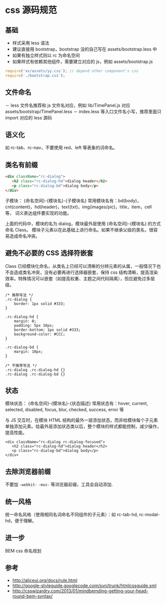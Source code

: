 # css 源码规范


## 基础
- 样式采用 less 语法
- 建议直接用 bootstrap，bootstrap 没的自己写在 assets/bootstrap.less 中
- 如果有独立样式则以 rc 为命名空间
- 如果样式有依赖其他组件，需要建立对应的 js，例如 assets/bootstrap.js

```js
require('xx/assets/yy.css'); // depend other component's css
require('./bootstrap.css');
```

## 文件命名

－ less 文件名推荐和 js 文件名对应，例如 lib/TimePanel.js 对应 assets/bootstrap/TimePanel.less
－ index.less 等入口文件名小写，推荐里面只 import 对应的 less 源码

## 语义化

如 rc-tab、rc-nav，不要使用 red、left 等表象的词命名。

## 类名有前缀

```html
<div className="rc-dialog">
   <h2 class="rc-dialog-hd">dialog header</h2>
   <p class="rc-dialog-bd">dialog body</p>
</div>
```

子模块： {命名空间}-{模块名}-{子模块名} 常用模块名有：bd(body)，cnt(content)，hd(header)，text(txt)，img(images/pic)，title，item，cell 等， 词义表达组件要实现的功能。

上面的代码中，模块的名为 dialog，模块最外层使用 {命名空间}-{模块名} 的方式命名 Class。
模块子元素以在此基础上进行命名。如果不继承父级的类名，很容易造成命名冲突。

## 避免不必要的 CSS 选择符嵌套

Class 已经模块化命名，从类名上已经可以清晰的分辨元素的从属，一般情况下也不会造成类名冲突，没有必要再进行选择器嵌套，保持 css 结构清晰，提高渲染效率。特殊情况可以嵌套（如提高权重、主题之间代码隔离），但应避免过多层级。

```
/* 推荐写法 */
.rc-dialog {
    border: 1px solid #333;
}

.rc-dialog-hd {
    margin: 0;
    padding: 5px 10px;
    border-bottom: 1px solid #333;
    background-color: #CCC;
}

.rc-dialog-bd {
    margin: 10px;
}

/* 不推荐写法 */
.rc-dialog .rc-dialog-hd {}
.rc-dialog .rc-dialog-bd {}
```

## 状态

模块状态： {命名空间}-{模块名}-{状态描述} 常用状态有：hover, current, selected, disabled, focus, blur, checked, success, error 等

与 JS 交互时，在模块 HTML 结构的最外一层添加状态，而非给模块每个子元素单独添加元素。给最外层添加状态类以后，整个模块的样式都能控制，减少操作，提高性能。

```
<div className="rc-dialog rc-dialog-focused">
   <h2 class="rc-dialog-hd">dialog header</h2>
   <p class="rc-dialog-bd">dialog body</p>
</div>
```

## 去除浏览器前缀

不要加 `-webkit-` `-moz-` 等浏览器前缀，工具会自动添加.

## 统一风格

统一命名风格（使用相同名词命名不同组件的子元素）：如 rc-tab-hd, rc-modal-hd，便于理解。

## 进一步

BEM css 命名规划

## 参考

- http://aliceui.org/docs/rule.html
- http://google-styleguide.googlecode.com/svn/trunk/htmlcssguide.xml
- http://csswizardry.com/2013/01/mindbemding-getting-your-head-round-bem-syntax/
